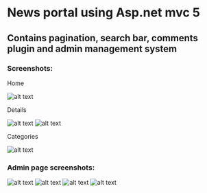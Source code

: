 # News portal using Asp.net mvc 5 
## Contains pagination, search bar, comments plugin and admin management system
### Screenshots:

Home

![alt text](https://imgur.com/a4YPvNf.png)


Details

![alt text](https://imgur.com/4CeyxXS.png)
![alt text](https://imgur.com/ZHTxqrr.png)


Categories

![alt text](https://imgur.com/12mDbWv.png)


### Admin page screenshots:
![alt text](https://imgur.com/xc7QSoD.png)
![alt text](https://imgur.com/E9TlGNb.png)
![alt text](https://imgur.com/BedbJ0B.png)
![alt text](https://imgur.com/Sz3qwGU.png)




